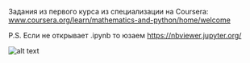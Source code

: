 Задания из первого курса из специализации на Coursera:
www.coursera.org/learn/mathematics-and-python/home/welcome

P.S. Если не открывает .ipynb то юзаем https://nbviewer.jupyter.org/

![alt text](https://academ-online.ru/sites/default/files/styles/big900/public/news/2019/01/wgcoj-g8qco.jpg?itok=VfrZOh40)
